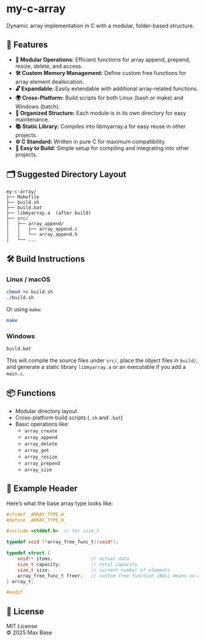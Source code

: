 # my-c-array

Dynamic array implementation in C with a modular, folder-based structure.

## 🔧 Features

- **🧩 Modular Operations:** Efficient functions for array append, prepend, resize, delete, and access.
- **🛠️ Custom Memory Management:** Define custom free functions for array element deallocation.
- **🔓 Expandable:** Easily extendable with additional array-related functions.
- **🌍 Cross-Platform:** Build scripts for both Linux (bash or make) and Windows (batch).
- **📂 Organized Structure:** Each module is in its own directory for easy maintenance.
- **📚 Static Library:** Compiles into libmyarray.a for easy reuse in other projects.
- **⚙️ C Standard:** Written in pure C for maximum compatibility.
- **🚀 Easy to Build:** Simple setup for compiling and integrating into other projects.

## 🗂️ Suggested Directory Layout

```
my-c-array/
├── Makefile
├── build.sh
├── build.bat
├── libmyarray.a  (after build)
├── src/
│   ├── array_append/
│   │   ├── array_append.c
│   │   └── array_append.h
│   └── ...
```

## 🛠️ Build Instructions

### Linux / macOS

```bash
chmod +x build.sh
./build.sh
```

Or using `make`:

```bash
make
```

### Windows

```cmd
build.bat
```

This will compile the source files under `src/`, place the object files in `build/`, and generate a static library `libmyarray.a` or an executable if you add a `main.c`.

## 📦 Functions

- Modular directory layout
- Cross-platform build scripts (`.sh` and `.bat`)
- Basic operations like:
  - `array_create`
  - `array_append`
  - `array_delete`
  - `array_get`
  - `array_resize`
  - `array_prepend`
  - `array_size`

## 📄 Example Header

Here’s what the base array type looks like:

```c
#ifndef _ARRAY_TYPE_H_
#define _ARRAY_TYPE_H_

#include <stddef.h>  // for size_t

typedef void (*array_free_func_t)(void*);

typedef struct {
    void** items;              // actual data
    size_t capacity;           // total capacity
    size_t size;               // current number of elements
    array_free_func_t freer;   // custom free function (NULL means no-op)
} array_t;

#endif
```

## 📜 License

MIT License  
© 2025 Max Base
